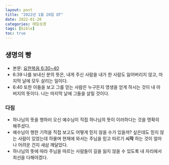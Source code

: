 ```yaml
---
layout: post
title: "2022년 1월 20일 QT"
date: 2022-01-20
categories: 매일성경
tags: [bible]
toc: true
---
```


## 생명의 빵
- 본문: [요한복음 6:30~40](https://www.bskorea.or.kr/bible/korbibReadpage.php?version=SAENEW&book=jhn&chap=6&sec=30&cVersion=&fontSize=15px&fontWeight=normal#focus)
- 6:39 나를 보내신 분의 뜻은, 내게 주신 사람을 내가 한 사람도 잃어버리지 않고, 마지막 날에 모두 살리는 일이다.
- 6:40 또한 아들을 보고 그를 믿는 사람은 누구든지 영생을 얻게 하시는 것이 내 아버지의 뜻이다. 나는 마지막 날에 그들을 살릴 것이다.

### 다짐
- 하나님의 뜻을 행하러 오신 예수님이 직접 하나님의 뜻이 이러하다는 것을 명확히 해주셨다.
- 예수님이 행한 기적을 직접 보고도 어떻게 믿지 않을 수가 있을까? 싶은데도 믿지 않는 사람이 있었는데 
  하물며 현재에 와서는 주님을 믿고 따르기 **시작** 하는 것이 얼마나 어려운 건지 새삼 깨달았다.
- 하나님의 뜻에 따라 주님을 따르는 사람들이 길을 잃지 않을 수 있도록 내 자리에서 최선을 다해야겠다.
